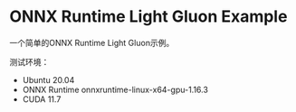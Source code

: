 # ONNX Runtime Light Gluon Example

一个简单的ONNX Runtime Light Gluon示例。

测试环境：
- Ubuntu 20.04
- ONNX Runtime onnxruntime-linux-x64-gpu-1.16.3
- CUDA 11.7